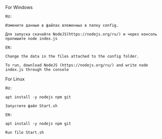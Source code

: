 For Windows

	RU:

	Измените данные в файлах вложенных в папку config.

	Для запуска скачайте NodeJS(https://nodejs.org/ru/) и через консоль пропишите node index.js

	EN:

	Change the data in the files attached to the config folder.

	To run, download NodeJS (https://nodejs.org/ru/) and write node index.js through the console

For Linux

	RU:

	apt install -y nodejs npm git

	Запустите файл Start.sh

	EN:

	apt install -y nodejs npm git

	Run file Start.sh
